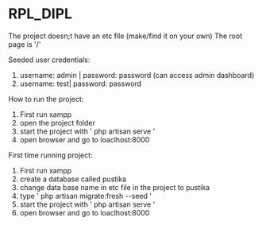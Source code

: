 # RPL_DIPL
The project doesn;t have an etc file (make/find it on your own)
The root page is '/'

Seeded user credentials: 
1. username: admin | password: password (can access admin dashboard)
2. username: test| password: password
 
How to run the project:
1. First run xampp
2. open the project folder
3. start the project with ' php artisan serve '
4. open browser and go to loaclhost:8000

First time running project:
1. First run xampp
2. create a database called pustika
3. change data base name in etc file in the project to pustika
4. type ' php artisan migrate:fresh --seed '
5. start the project with  ' php artisan serve '
6. open browser and go to loaclhost:8000

